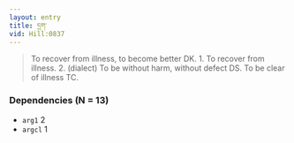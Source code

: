 ```yaml
---
layout: entry
title: དྲག་
vid: Hill:0837
---
```

> To recover from illness, to become better DK\. 1\. To recover from illness\. 2\. (dialect) To be without harm, without defect DS\. To be clear of illness TC\.


### Dependencies (N = 13)
* `arg1` 2
* `argcl` 1
